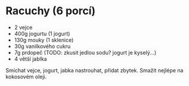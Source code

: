 # Racuchy (6 porcí)

* 2 vejce
* 400g jogurtu (1 jogurt)
* 130g mouky (1 sklenice)
* 30g vanilkového cukru
* 7g prdopeč (TODO: zkusit jedlou sodu? jogurt je kyselý...)
* 4 větší jablka

Smíchat vejce, jogurt, jabka nastrouhat, přidat zbytek. Smažit nejlépe na kokosovém oleji.
